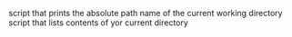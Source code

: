 script that prints the absolute path name of the current working directory
script that lists contents of yor current directory
